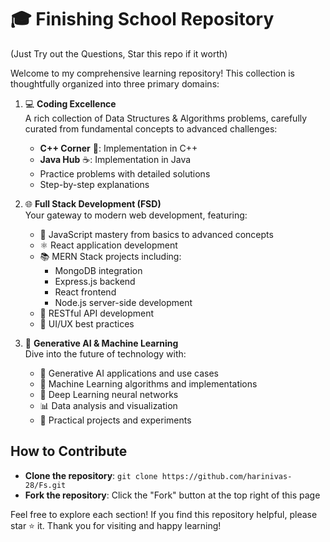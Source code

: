 # 🎓 Finishing School Repository

(Just Try out the Questions, Star this repo if it worth)

Welcome to my comprehensive learning repository! This collection is thoughtfully organized into three primary domains:

1. 💻 **Coding Excellence**  
    A rich collection of Data Structures & Algorithms problems, carefully curated from fundamental concepts to advanced challenges:
    - **C++ Corner** 🔧: Implementation in C++
    - **Java Hub** ☕: Implementation in Java
    - Practice problems with detailed solutions
    - Step-by-step explanations

2. 🌐 **Full Stack Development (FSD)**  
    Your gateway to modern web development, featuring:
    - 📝 JavaScript mastery from basics to advanced concepts
    - ⚛️ React application development
    - 📚 MERN Stack projects including:
      - MongoDB integration
      - Express.js backend
      - React frontend
      - Node.js server-side development
    - 🔄 RESTful API development
    - 🎨 UI/UX best practices

3. 🤖 **Generative AI & Machine Learning**  
    Dive into the future of technology with:
    - 🎯 Generative AI applications and use cases
    - 🧮 Machine Learning algorithms and implementations
    - 🧠 Deep Learning neural networks
    - 📊 Data analysis and visualization
    - 🔬 Practical projects and experiments

## How to Contribute

- **Clone the repository**: `git clone https://github.com/harinivas-28/Fs.git`
- **Fork the repository**: Click the "Fork" button at the top right of this page

Feel free to explore each section! If you find this repository helpful, please star ⭐ it. Thank you for visiting and happy learning!